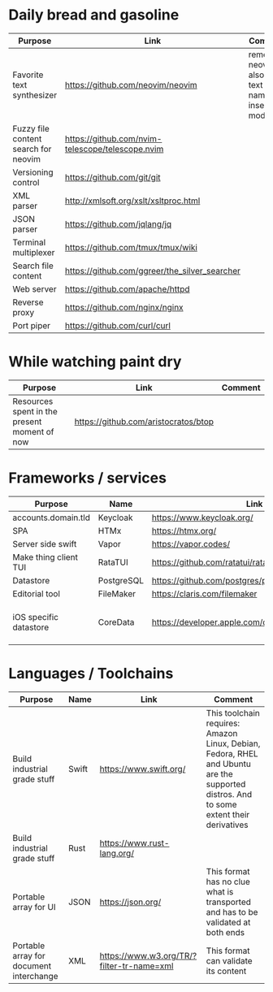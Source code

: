 # Daily bread and gasoline
| Purpose                              | Link                                             | Comment                                                   |
| ---                                  | ---                                              | ---                                                       |
| Favorite text synthesizer            | https://github.com/neovim/neovim                 | remember neovim also has a text editor named insert mode. |
| Fuzzy file content search for neovim | https://github.com/nvim-telescope/telescope.nvim |                                                           |
| Versioning control                   | https://github.com/git/git                       |                                                           |
| XML parser                           | http://xmlsoft.org/xslt/xsltproc.html            |                                                           |
| JSON parser                          | https://github.com/jqlang/jq                     |                                                           |
| Terminal multiplexer                 | https://github.com/tmux/tmux/wiki                |                                                           |
| Search file content                  | https://github.com/ggreer/the_silver_searcher    |                                                           |
| Web server                           | https://github.com/apache/httpd                  |                                                           |
| Reverse proxy                        | https://github.com/nginx/nginx                   |                                                           |
| Port piper                           | https://github.com/curl/curl                     |                                                           |

# While watching paint dry
| Purpose                                      | Link                                 | Comment |
| ---                                          | ---                                  | ---     |
| Resources spent in the present moment of now | https://github.com/aristocratos/btop |         |

# Frameworks / services
| Purpose                | Name       | Link                                               | Comment                    |
| ---                    | ---        | ---                                                | ---                        |
| accounts.domain.tld    | Keycloak   | https://www.keycloak.org/                          |                            |
| SPA                    | HTMx       | https://htmx.org/                                  |                            |
| Server side swift      | Vapor      | https://vapor.codes/                               | CRUUx                      |
| Make thing client TUI  | RataTUI    | https://github.com/ratatui/ratatui/                | No more NCurses            |
| Datastore              | PostgreSQL | https://github.com/postgres/postgres               |                            |
| Editorial tool         | FileMaker  | https://claris.com/filemaker                       |                            |
| iOS specific datastore | CoreData   | https://developer.apple.com/documentation/coredata | This is SQLite with an ORM |

# Languages / Toolchains
| Purpose                                 | Name  | Link                                      | Comment                                                                                                       |
| ---                                     | ---   | ---                                       | ---                                                                                                           |
| Build industrial grade stuff            | Swift | https://www.swift.org/                    | This toolchain requires: Amazon Linux, Debian, Fedora, RHEL and Ubuntu are the supported distros. And to some extent their derivatives |
| Build industrial grade stuff            | Rust  | https://www.rust-lang.org/                | |
| Portable array for UI                   | JSON  | https://json.org/                         | This format has no clue what is transported and has to be validated at both ends                              |
| Portable array for document interchange | XML   | https://www.w3.org/TR/?filter-tr-name=xml | This format can validate its content                                                                          |

